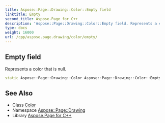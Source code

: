 ```yaml
---
title: Aspose::Page::Drawing::Color::Empty field
linktitle: Empty
second_title: Aspose.Page for C++
description: 'Aspose::Page::Drawing::Color::Empty field. Represents a color that is null in C++.'
type: docs
weight: 16000
url: /cpp/aspose.page.drawing/color/empty/
---
```

## Empty field


Represents a color that is null.

```cpp
static Aspose::Page::Drawing::Color Aspose::Page::Drawing::Color::Empty
```

## See Also

* Class [Color](../)
* Namespace [Aspose::Page::Drawing](../../)
* Library [Aspose.Page for C++](../../../)
